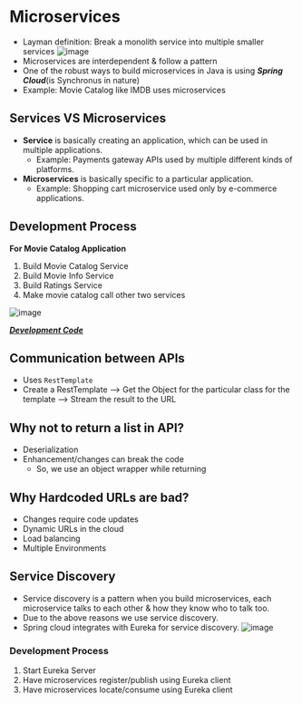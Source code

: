 # Microservices
- Layman definition: Break a monolith service into multiple smaller services
    ![image](https://user-images.githubusercontent.com/60386381/199781905-87f87246-98c3-4c02-8960-d35dadb6edc1.png)
- Microservices are interdependent & follow a pattern
- One of the robust ways to build microservices in Java is using ***Spring Cloud***(is Synchronus in nature)
- Example: Movie Catalog like IMDB uses microservices

## Services VS Microservices
- **Service** is basically creating an application, which can be used in multiple applications.
    - Example: Payments gateway APIs used by multiple different kinds of platforms.
- **Microservices** is basically specific to a particular application.
    - Example: Shopping cart microservice used only by e-commerce applications.

## Development Process
**For Movie Catalog Application**
1. Build Movie Catalog Service
2. Build Movie Info Service
3. Build Ratings Service
4. Make movie catalog call other two services

![image](https://user-images.githubusercontent.com/60386381/199886481-d8654ce4-9765-439e-bc78-4cb06840ae03.png)

***[Development Code](./microservice-example/)*** 

## Communication between APIs
- Uses `RestTemplate`
- Create a RestTemplate --> Get the Object for the particular class for the template --> Stream the result to the URL

## Why not to return a list in API?
- Deserialization
- Enhancement/changes can break the code
    - So, we use an object wrapper while returning

## Why Hardcoded URLs are bad?
- Changes require code updates
- Dynamic URLs in the cloud
- Load balancing
- Multiple Environments

## Service Discovery
- Service discovery is a pattern when you build microservices, each microservice talks to each other & how they know who to talk too.
- Due to the above reasons we use service discovery.
- Spring cloud integrates with Eureka for service discovery.
![image](https://user-images.githubusercontent.com/60386381/200472720-4c7ccc24-6c62-471b-a2aa-4524b2728a0f.png)

### Development Process
1. Start Eureka Server
2. Have microservices register/publish using Eureka client
3. Have microservices locate/consume using Eureka client
